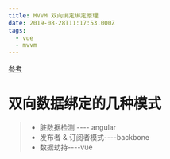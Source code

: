 ```yaml
---
title: MVVM 双向绑定绑定原理
date: 2019-08-28T11:17:53.000Z
tags:
  - vue
  - mvvm
---
```


[参考](https://segmentfault.com/a/1190000006599500#articleHeader0)

# 双向数据绑定的几种模式

> - 脏数据检测 ---- angular
> - 发布者 & 订阅者模式----backbone
> - 数据劫持----vue
